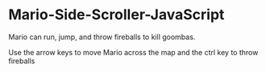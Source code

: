 # Mario-Side-Scroller-JavaScript
Mario can run, jump, and throw fireballs to kill goombas. 

Use the arrow keys to move Mario across the map and the ctrl key to throw fireballs
